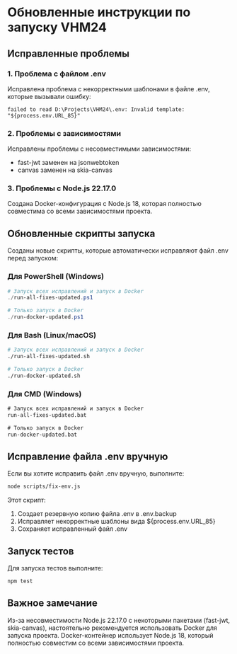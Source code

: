 # Обновленные инструкции по запуску VHM24

## Исправленные проблемы

### 1. Проблема с файлом .env

Исправлена проблема с некорректными шаблонами в файле .env, которые вызывали ошибку:

```
failed to read D:\Projects\VHM24\.env: Invalid template: "${process.env.URL_85}"
```

### 2. Проблемы с зависимостями

Исправлены проблемы с несовместимыми зависимостями:

- fast-jwt заменен на jsonwebtoken
- canvas заменен на skia-canvas

### 3. Проблемы с Node.js 22.17.0

Создана Docker-конфигурация с Node.js 18, которая полностью совместима со всеми зависимостями
проекта.

## Обновленные скрипты запуска

Созданы новые скрипты, которые автоматически исправляют файл .env перед запуском:

### Для PowerShell (Windows)

```powershell
# Запуск всех исправлений и запуск в Docker
./run-all-fixes-updated.ps1

# Только запуск в Docker
./run-docker-updated.ps1
```

### Для Bash (Linux/macOS)

```bash
# Запуск всех исправлений и запуск в Docker
./run-all-fixes-updated.sh

# Только запуск в Docker
./run-docker-updated.sh
```

### Для CMD (Windows)

```cmd
# Запуск всех исправлений и запуск в Docker
run-all-fixes-updated.bat

# Только запуск в Docker
run-docker-updated.bat
```

## Исправление файла .env вручную

Если вы хотите исправить файл .env вручную, выполните:

```bash
node scripts/fix-env.js
```

Этот скрипт:

1. Создает резервную копию файла .env в .env.backup
2. Исправляет некорректные шаблоны вида ${process.env.URL_85}
3. Сохраняет исправленный файл .env

## Запуск тестов

Для запуска тестов выполните:

```bash
npm test
```

## Важное замечание

Из-за несовместимости Node.js 22.17.0 с некоторыми пакетами (fast-jwt, skia-canvas), настоятельно
рекомендуется использовать Docker для запуска проекта. Docker-контейнер использует Node.js 18,
который полностью совместим со всеми зависимостями проекта.
